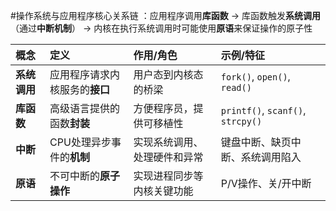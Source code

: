 #操作系统与应用程序核心关系链  ：应用程序调用**库函数** -> 库函数触发**系统调用**（通过**中断机制**） -> 内核在执行系统调用时可能使用**原语**来保证操作的原子性

| 概念       | 定义                | 作用/角色          | 示例/特征                             |
| :------- | :---------------- | :------------- | :-------------------------------- |
| **系统调用** | 应用程序请求内核服务的**接口** | 用户态到内核态的桥梁     | `fork()`, `open()`, `read()`      |
| **库函数**  | 高级语言提供的函数**封装**   | 方便程序员，提供可移植性   | `printf()`, `scanf()`, `strcpy()` |
| **中断**   | CPU处理异步事件的**机制**  | 实现系统调用、处理硬件和异常 | 键盘中断、缺页中断、系统调用陷入                  |
| **原语**   | 不可中断的**原子操作**     | 实现进程同步等内核关键功能  | P/V操作、关/开中断                       |
